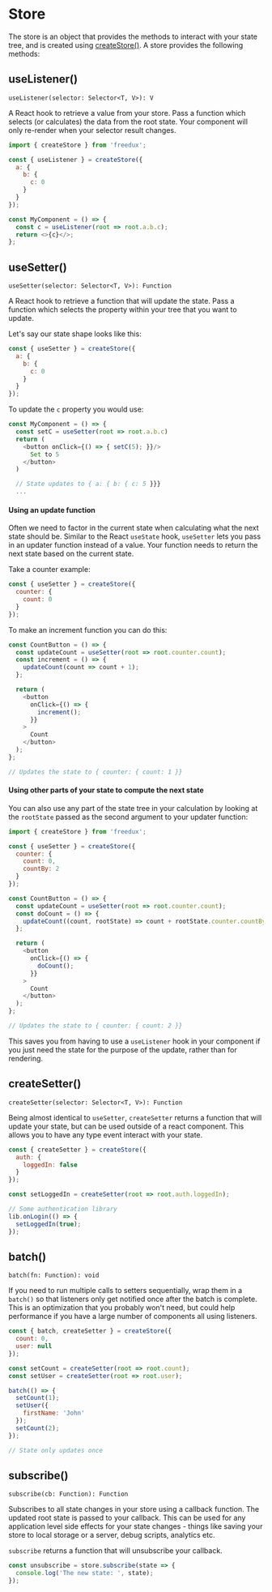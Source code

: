 # Store

The store is an object that provides the methods to interact with your state
tree, and is created using [createStore()](create-store.md). A store provides
the following methods:

## useListener()

`useListener(selector: Selector<T, V>): V`

A React hook to retrieve a value from your store. Pass a function which selects
(or calculates) the data from the root state. Your component will only re-render
when your selector result changes.

```javascript
import { createStore } from 'freedux';

const { useListener } = createStore({
  a: {
    b: {
      c: 0
    }
  }
});

const MyComponent = () => {
  const c = useListener(root => root.a.b.c);
  return <>{c}</>;
};
```

## useSetter()

`useSetter(selector: Selector<T, V>): Function`

A React hook to retrieve a function that will update the state. Pass a function
which selects the property within your tree that you want to update.

Let's say our state shape looks like this:

```javascript
const { useSetter } = createStore({
  a: {
    b: {
      c: 0
    }
  }
});
```

To update the `c` property you would use:

```javascript
const MyComponent = () => {
  const setC = useSetter(root => root.a.b.c)
  return (
  	<button onClick={() => { setC(5); }}/>
  	  Set to 5
  	</button>
  )

  // State updates to { a: { b: { c: 5 }}}
  ...
```

#### Using an update function

Often we need to factor in the current state when calculating what the next
state should be. Similar to the React `useState` hook, `useSetter` lets you pass
in an updater function instead of a value. Your function needs to return the
next state based on the current state.

Take a counter example:

```javascript
const { useSetter } = createStore({
  counter: {
    count: 0
  }
});
```

To make an increment function you can do this:

```javascript
const CountButton = () => {
  const updateCount = useSetter(root => root.counter.count);
  const increment = () => {
    updateCount(count => count + 1);
  };

  return (
    <button
      onClick={() => {
        increment();
      }}
    >
      Count
    </button>
  );
};

// Updates the state to { counter: { count: 1 }}
```

#### Using other parts of your state to compute the next state

You can also use any part of the state tree in your calculation by looking at
the `rootState` passed as the second argument to your updater function:

```javascript
import { createStore } from 'freedux';

const { useSetter } = createStore({
  counter: {
    count: 0,
    countBy: 2
  }
});

const CountButton = () => {
  const updateCount = useSetter(root => root.counter.count);
  const doCount = () => {
    updateCount((count, rootState) => count + rootState.counter.countBy);
  };

  return (
    <button
      onClick={() => {
        doCount();
      }}
    >
      Count
    </button>
  );
};

// Updates the state to { counter: { count: 2 }}
```

This saves you from having to use a `useListener` hook in your component if you
just need the state for the purpose of the update, rather than for rendering.

## createSetter()

`createSetter(selector: Selector<T, V>): Function`

Being almost identical to `useSetter`, `createSetter` returns a function that
will update your state, but can be used outside of a react component. This
allows you to have any type event interact with your state.

```javascript
const { createSetter } = createStore({
  auth: {
    loggedIn: false
  }
});

const setLoggedIn = createSetter(root => root.auth.loggedIn);

// Some authentication library
lib.onLogin(() => {
  setLoggedIn(true);
});
```

## batch()

`batch(fn: Function): void`

If you need to run multiple calls to setters sequentially, wrap them in a
`batch()` so that listeners only get notified once after the batch is complete.
This is an optimization that you probably won't need, but could help performance
if you have a large number of components all using listeners.

```javascript
const { batch, createSetter } = createStore({
  count: 0,
  user: null
});

const setCount = createSetter(root => root.count);
const setUser = createSetter(root => root.user);

batch(() => {
  setCount(1);
  setUser({
    firstName: 'John'
  });
  setCount(2);
});

// State only updates once
```

## subscribe()

`subscribe(cb: Function): Function`

Subscribes to all state changes in your store using a callback function. The
updated root state is passed to your callback. This can be used for any
application level side effects for your state changes - things like saving your
store to local storage or a server, debug scripts, analytics etc.

`subscribe` returns a function that will unsubscribe your callback.

```javascript
const unsubscribe = store.subscribe(state => {
  console.log('The new state: ', state);
});
```
